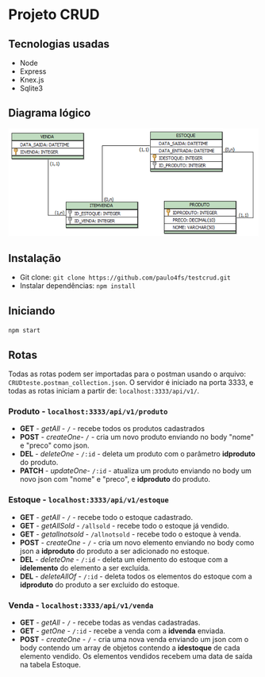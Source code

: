 # Projeto CRUD

## Tecnologias usadas

- Node
- Express
- Knex.js
- Sqlite3

## Diagrama lógico

![Diagrama](./diagramalogico.PNG?raw=true 'diagrama')

## Instalação

- Git clone:
  `git clone https://github.com/paulo4fs/testcrud.git`
- Instalar dependências:
  `npm install`

## Iniciando

`npm start`

## Rotas

Todas as rotas podem ser importadas para o postman usando o arquivo: `CRUDteste.postman_collection.json`.
O servidor é iniciado na porta 3333, e todas as rotas iniciam a partir de: `localhost:3333/api/v1/`.

### Produto - `localhost:3333/api/v1/produto`

- **GET** - _getAll_ - `/` - recebe todos os produtos cadastrados
- **POST** - _createOne_- `/` - cria um novo produto enviando no body "nome" e "preco" como json.
- **DEL** - _deleteOne_ - `/:id` - deleta um produto com o parâmetro **idproduto** do produto.
- **PATCH** - _updateOne_- `/:id` - atualiza um produto enviando no body um novo json com "nome" e "preco", e **idproduto** do produto.

### Estoque - `localhost:3333/api/v1/estoque`

- **GET** - _getAll_ - `/` - recebe todo o estoque cadastrado.
- **GET** - _getAllSold_ - `/allsold` - recebe todo o estoque já vendido.
- **GET** - _getallnotsold_ - `/allnotsold` - recebe todo o estoque à venda.
- **POST** - _createOne_ - `/` - cria um novo elemento enviando no body como json a **idproduto** do produto a ser adicionado no estoque.
- **DEL** - _deleteOne_ - `/:id` - deleta um elemento do estoque com a **idelemento** do elemento a ser excluída.
- **DEL** - _deleteAllOf_ - `/:id` - deleta todos os elementos do estoque com a **idproduto** do produto a ser excluido do estoque.

### Venda - `localhost:3333/api/v1/venda`

- **GET** - _getAll_ - `/` - recebe todas as vendas cadastradas.
- **GET** - _getOne_ - `/:id` - recebe a venda com a **idvenda** enviada.
- **POST** - _createOne_ - `/` - cria uma nova venda enviando um json com o body contendo um array de objetos contendo a **idestoque** de cada elemento vendido. Os elementos vendidos recebem uma data de saída na tabela Estoque.